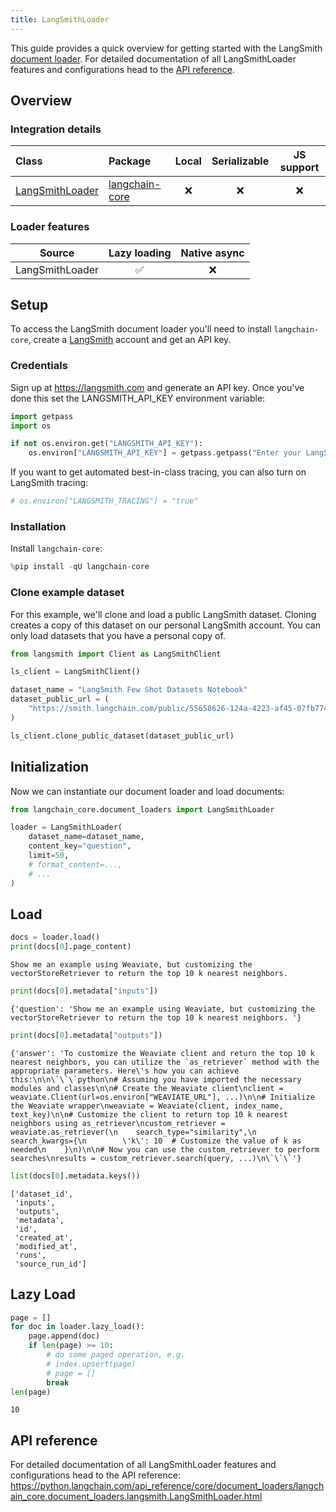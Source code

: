```yaml
---
title: LangSmithLoader
---
```


This guide provides a quick overview for getting started with the LangSmith [document loader](https://python.langchain.com/docs/concepts/document_loaders). For detailed documentation of all LangSmithLoader features and configurations head to the [API reference](https://python.langchain.com/api_reference/core/document_loaders/langchain_core.document_loaders.langsmith.LangSmithLoader.html).

## Overview

### Integration details

| Class | Package | Local | Serializable | JS support|
| :--- | :--- | :---: | :---: |  :---: |
| [LangSmithLoader](https://python.langchain.com/api_reference/core/document_loaders/langchain_core.document_loaders.langsmith.LangSmithLoader.html) | [langchain-core](https://python.langchain.com/api_reference/core/index.html) | ❌ | ❌ | ❌ |

### Loader features

| Source | Lazy loading | Native async
| :---: | :---: | :---: |
| LangSmithLoader | ✅ | ❌ |

## Setup

To access the LangSmith document loader you'll need to install `langchain-core`, create a [LangSmith](https://langsmith.com) account and get an API key.

### Credentials

Sign up at <https://langsmith.com> and generate an API key. Once you've done this set the LANGSMITH_API_KEY environment variable:

```python
import getpass
import os

if not os.environ.get("LANGSMITH_API_KEY"):
    os.environ["LANGSMITH_API_KEY"] = getpass.getpass("Enter your LangSmith API key: ")
```

If you want to get automated best-in-class tracing, you can also turn on LangSmith tracing:

```python
# os.environ["LANGSMITH_TRACING"] = "true"
```

### Installation

Install `langchain-core`:

```python
%pip install -qU langchain-core
```

### Clone example dataset

For this example, we'll clone and load a public LangSmith dataset. Cloning creates a copy of this dataset on our personal LangSmith account. You can only load datasets that you have a personal copy of.

```python
from langsmith import Client as LangSmithClient

ls_client = LangSmithClient()

dataset_name = "LangSmith Few Shot Datasets Notebook"
dataset_public_url = (
    "https://smith.langchain.com/public/55658626-124a-4223-af45-07fb774a6212/d"
)

ls_client.clone_public_dataset(dataset_public_url)
```

## Initialization

Now we can instantiate our document loader and load documents:

```python
from langchain_core.document_loaders import LangSmithLoader

loader = LangSmithLoader(
    dataset_name=dataset_name,
    content_key="question",
    limit=50,
    # format_content=...,
    # ...
)
```

## Load

```python
docs = loader.load()
print(docs[0].page_content)
```

```output
Show me an example using Weaviate, but customizing the vectorStoreRetriever to return the top 10 k nearest neighbors.
```

```python
print(docs[0].metadata["inputs"])
```

```output
{'question': 'Show me an example using Weaviate, but customizing the vectorStoreRetriever to return the top 10 k nearest neighbors. '}
```

```python
print(docs[0].metadata["outputs"])
```

```output
{'answer': 'To customize the Weaviate client and return the top 10 k nearest neighbors, you can utilize the `as_retriever` method with the appropriate parameters. Here\'s how you can achieve this:\n\n\`\`\`python\n# Assuming you have imported the necessary modules and classes\n\n# Create the Weaviate client\nclient = weaviate.Client(url=os.environ["WEAVIATE_URL"], ...)\n\n# Initialize the Weaviate wrapper\nweaviate = Weaviate(client, index_name, text_key)\n\n# Customize the client to return top 10 k nearest neighbors using as_retriever\ncustom_retriever = weaviate.as_retriever(\n    search_type="similarity",\n    search_kwargs={\n        \'k\': 10  # Customize the value of k as needed\n    }\n)\n\n# Now you can use the custom_retriever to perform searches\nresults = custom_retriever.search(query, ...)\n\`\`\`'}
```

```python
list(docs[0].metadata.keys())
```

```output
['dataset_id',
 'inputs',
 'outputs',
 'metadata',
 'id',
 'created_at',
 'modified_at',
 'runs',
 'source_run_id']
```

## Lazy Load

```python
page = []
for doc in loader.lazy_load():
    page.append(doc)
    if len(page) >= 10:
        # do some paged operation, e.g.
        # index.upsert(page)
        # page = []
        break
len(page)
```

```output
10
```

## API reference

For detailed documentation of all LangSmithLoader features and configurations head to the API reference: <https://python.langchain.com/api_reference/core/document_loaders/langchain_core.document_loaders.langsmith.LangSmithLoader.html>
